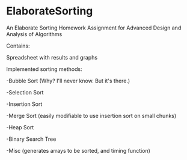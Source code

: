 # ElaborateSorting
An Elaborate Sorting Homework Assignment for Advanced Design and Analysis of Algorithms

Contains:

Spreadsheet with results and graphs

Implemented sorting methods:

-Bubble Sort (Why? I'll never know. But it's there.)

-Selection Sort

-Insertion Sort

-Merge Sort (easily modifiable to use insertion sort on small chunks)

-Heap Sort

-Binary Search Tree

-Misc (generates arrays to be sorted, and timing function)

